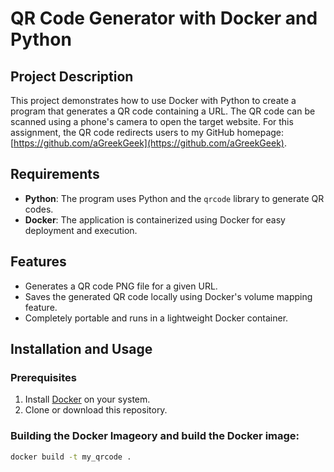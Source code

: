 # QR Code Generator with Docker and Python

## Project Description

This project demonstrates how to use Docker with Python to create a program that generates a QR code containing a URL. The QR code can be scanned using a phone's camera to open the target website. For this assignment, the QR code redirects users to my GitHub homepage: [https://github.com/aGreekGeek](https://github.com/aGreekGeek).

## Requirements

- **Python**: The program uses Python and the `qrcode` library to generate QR codes.
- **Docker**: The application is containerized using Docker for easy deployment and execution.

## Features

- Generates a QR code PNG file for a given URL.
- Saves the generated QR code locally using Docker's volume mapping feature.
- Completely portable and runs in a lightweight Docker container.

## Installation and Usage

### Prerequisites

1. Install [Docker](https://www.docker.com/get-started) on your system.
2. Clone or download this repository.

### Building the Docker Imageory and build the Docker image:

```bash
docker build -t my_qrcode .
